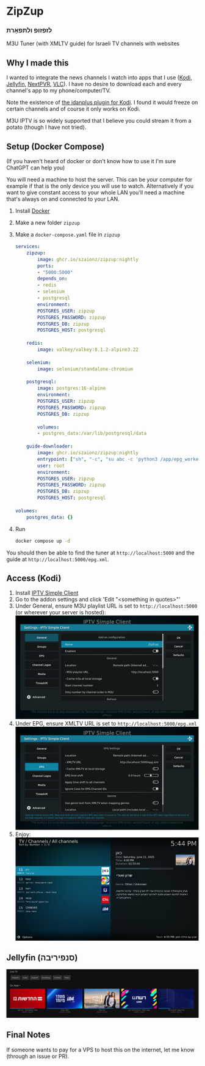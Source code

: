 # ZipZup
### לזפזופ ולתפאָרת
M3U Tuner (with XMLTV guide) for Israeli TV channels with websites
## Why I made this
I wanted to integrate the news channels I watch into apps that I use ([Kodi](https://kodi.tv), [Jellyfin](https://jellyfin.org/), [NextPVR](https://nextpvr.com/), [VLC](https://www.videolan.org/vlc/)). I have no desire to download each and every channel's app to my phone/computer/TV.

Note the existence of [the idanplus plugin for Kodi](https://github.com/Fishenzon/repo/tree/master/zips/plugin.video.idanplus). I found it would freeze on certain channels and of course it only works on Kodi.

M3U IPTV is so widely supported that I believe you could stream it from a potato (though I have not tried).

## Setup (Docker Compose)
(If you haven't heard of docker or don't know how to use it I'm sure ChatGPT can help you)

You will need a machine to host the server. This can be your computer for example if that is the only device you will use to watch. Alternatively if you want to give constant access to your whole LAN you'll need a machine that's always on and connected to your LAN.

1. Install [Docker](https://www.docker.com/)
2. Make a new folder `zipzup`
3. Make a `docker-compose.yaml` file in `zipzup`
    ```yaml
    services:
        zipzup:
            image: ghcr.io/szaionz/zipzup:nightly
            ports:
            - "5000:5000"
            depends_on:
            - redis
            - selenium
            - postgresql
            environment:
            POSTGRES_USER: zipzup
            POSTGRES_PASSWORD: zipzup
            POSTGRES_DB: zipzup
            POSTGRES_HOST: postgresql

        redis:
            image: valkey/valkey:8.1.2-alpine3.22
        
        selenium:
            image: selenium/standalone-chromium

        postgresql:
            image: postgres:16-alpine
            environment:
            POSTGRES_USER: zipzup
            POSTGRES_PASSWORD: zipzup
            POSTGRES_DB: zipzup

            volumes:
            - postgres_data:/var/lib/postgresql/data

        guide-downloader:
            image: ghcr.io/szaionz/zipzup:nightly
            entrypoint: ["sh", "-c", "su abc -c 'python3 /app/epg_worker.py' && crond -f"]
            user: root
            environment:
            POSTGRES_USER: zipzup
            POSTGRES_PASSWORD: zipzup
            POSTGRES_DB: zipzup
            POSTGRES_HOST: postgresql

    volumes:
        postgres_data: {}
    ```

4. Run
    ```bash
    docker compose up -d
    ```
You should then be able to find the tuner at `http://localhost:5000` and the guide at `http://localhost:5000/epg.xml`.

## Access (Kodi)
1. Install [IPTV Simple Client](https://kodi.tv/addons/omega/pvr.iptvsimple/)
2. Go to the addon settings and click 'Edit "\<something in quotes\>"'
3. Under General, ensure M3U playlist URL is set to `http://localhost:5000` (or wherever your server is hosted):![](screenshots/kodi_tuner.png)
4. Under EPG, ensure XMLTV URL is set to `http://localhost:5000/epg.xml`
![](screenshots/kodi_epg.png)
5. Enjoy:
![](screenshots/kodi_result.png)

## Jellyfin (סנפיריבה)
![](screenshots/jellyfin.png)

## Final Notes
If someone wants to pay for a VPS to host this on the internet, let me know (through an issue or PR).
